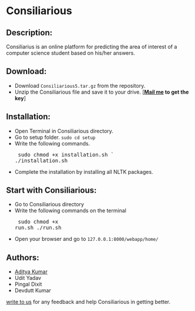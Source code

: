 # Consiliarious

## Description: 
Consiliarius is an online platform for predicting the area of interest of a computer science student based on his/her answers.

## Download:
- Download `Consiliarious5.tar.gz` from the repository.   
- Unzip the Consiliarious file and save it to your drive. [<b><a href="mailto:adityagalaxy.ak@gmail.com">Mail me</a> to get the key</b>]

## Installation:
- Open Terminal in Consiliarious directory. 
- Go to setup folder. `sudo cd setup`
- Write the following commands. 
      <pre>
          sudo chmod +x installation.sh
      `   ./installation.sh
      </pre>
- Complete the installation by installing all NLTK packages.

## Start with Consiliarious:
- Go to Consiliarious directory
- Write the following commands on the terminal
       <pre>
           sudo chmod +x run.sh
           ./run.sh
       </pre>
- Open your browser and go to `127.0.0.1:8000/webapp/home/`

## Authors: 
- <a href="https://github.com/adi28galaxyak/">Aditya Kumar</a>
- Udit Yadav
- Pingal Dixit
- Devdutt Kumar

<a href="mailto:adityagalaxy.ak@gmail.com">write to us</a> for any feedback and help Consiliarious in getting better. 
